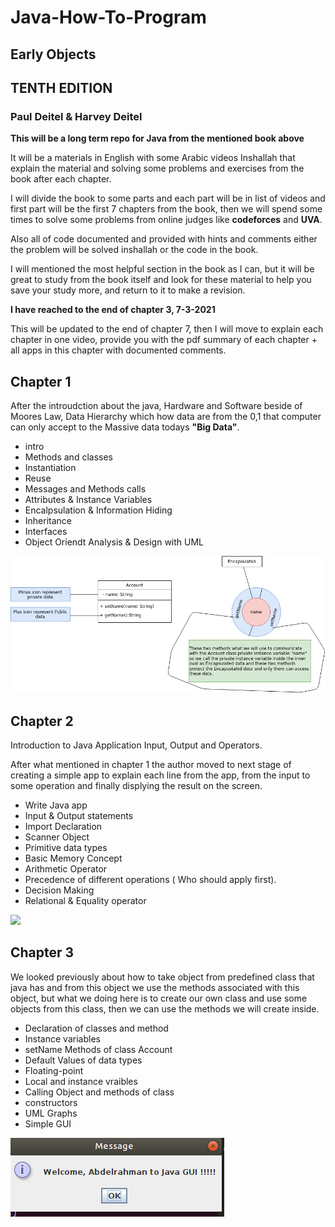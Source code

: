 # Java-How-To-Program

## Early Objects

## TENTH EDITION

### Paul Deitel & Harvey Deitel

**This will be a long term repo for Java from the mentioned book above**

It will be a materials in English with some Arabic videos Inshallah that explain the material and solving some problems and exercises from the book after each chapter.

I will divide the book to some parts and each part will be  in list of videos and first part will be the first 7 chapters from the book, then we will spend some times to solve some problems from online judges like **codeforces** and **UVA**.

Also all of code documented and provided with hints and comments either the problem will be solved inshallah or the code in the book.

I will mentioned the most helpful section in the book as I can, but it will be great to study from the book itself and look for these material to help you save your study more, and return to it to make a revision.


**I have reached to the end of chapter 3, 7-3-2021**

This will be updated to the end of chapter 7, then I will move to explain each chapter in one video, provide you with the pdf summary of each chapter + all apps in this chapter with documented comments.

## Chapter 1

After the introudction about the java, Hardware and Software beside of Moores Law, Data Hierarchy which how data are from the 0,1 that computer can only accept to the Massive data todays **"Big Data"**.

- intro
- Methods and classes
- Instantiation
- Reuse
- Messages and Methods calls
- Attributes & Instance Variables
- Encalpsulation & Information Hiding
- Inheritance
- Interfaces
- Object Oriendt Analysis & Design with UML

<img src="chapter_1/UML/info_hiding.png" >


## Chapter 2

 Introduction to Java Application Input, Output and Operators.

 After what mentioned in chapter 1 the author moved to next stage of creating a simple app to explain each line from the app, from the input to some operation and finally displying the result on the screen.

- Write Java app
- Input & Output statements
- Import Declaration
- Scanner Object
- Primitive data types
- Basic Memory Concept
- Arithmetic Operator
- Precedence of different operations ( Who should apply first).
- Decision Making
- Relational & Equality operator


<img src="chapter_2/chapter_2_addition_app.png">

## Chapter 3

We looked previously about how to take object from predefined class that java has and from this object we use the methods associated with this object, but what we doing here is to create our own class and use some objects from this class, then we can use the methods we will create inside.


- Declaration of classes and method
- Instance variables
- setName Methods of class Account
- Default Values of data types
- Floating-point
- Local and instance vraibles
- Calling Object and methods of class
- constructors
- UML Graphs
- Simple GUI

<img src="chapter_3/UML/ch_3_after_enterinput.png">



